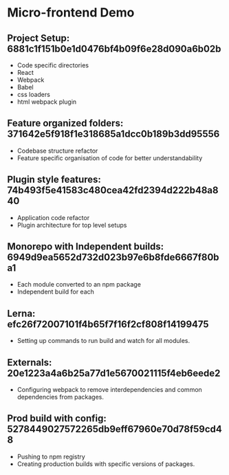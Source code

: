 # Micro-frontend Demo




 Project Setup: 6881c1f151b0e1d0476bf4b09f6e28d090a6b02b
-----------------

- Code specific directories
- React
- Webpack
- Babel
- css loaders
- html webpack plugin

Feature organized folders: 371642e5f918f1e318685a1dcc0b189b3dd95556
----------------
- Codebase structure refactor
- Feature specific organisation of code for better understandability

Plugin style features: 74b493f5e41583c480cea42fd2394d222b48a840
----------------
- Application code refactor
- Plugin architecture for top level setups

Monorepo with Independent builds: 6949d9ea5652d732d023b97e6b8fde6667f80ba1
----------------
- Each module converted to an npm package
- Independent build for each


Lerna: efc26f72007101f4b65f7f16f2cf808f14199475
----------------
- Setting up commands to run build and watch for all modules.

Externals:  20e1223a4a6b25a77d1e5670021115f4eb6eede2
----------------
- Configuring webpack to remove interdependencies and common dependencies from packages.

Prod build with config: 5278449027572265db9eff67960e70d78f59cd48
----------------
- Pushing to npm registry
- Creating production builds with specific versions of packages.

